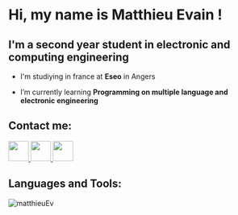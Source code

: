 <h1>Hi, my name is Matthieu Evain ! </h1>
<h2>I'm a second year student in electronic and computing engineering</h2>

- I'm studiying in france at **Eseo** in Angers

- I’m currently learning **Programming on multiple language and electronic engineering**

<h2>Contact me:</h2>
<div class="contact_container">


<a href="https://www.linkedin.com/in/matthieuev/" target="blank" class="a">
<img class="contact"src="https://raw.githubusercontent.com/rahuldkjain/github-profile-readme-generator/master/src/images/icons/Social/linked-in-alt.svg" height="40" width="40"/>
</a>

<a href="https://www.instagram.com/__mattt_e_/" target="blank" class="a">
<img class="contact"src="https://raw.githubusercontent.com/rahuldkjain/github-profile-readme-generator/master/src/images/icons/Social/instagram.svg" height="40" width="40"/>
</a>

<a href="https://www.youtube.com/channel/UCbZs9RHbYfqAkE3lxe30Xew" target="blank" class="a">
<img class="contact"src="https://raw.githubusercontent.com/rahuldkjain/github-profile-readme-generator/master/src/images/icons/Social/youtube.svg" height="40" width="40"/>
</a>

</div>

<h2>Languages and Tools:</h2>

<p class="lang">
<img src="https://github-readme-stats.vercel.app/api/top-langs?username=matthieuEv&show_icons=true&locale=en&layout=compact" alt="matthieuEv"/>
</p>

